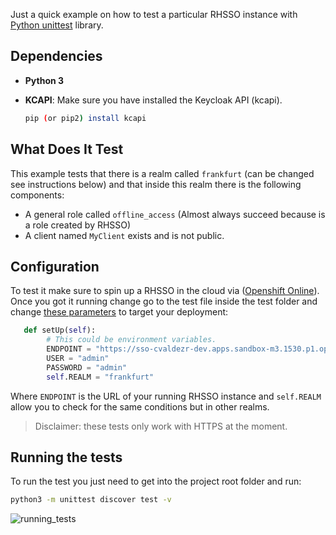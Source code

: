 Just a quick example on how to test a particular RHSSO instance with [Python unittest](https://docs.python.org/3/library/unittest.html) library. 

## Dependencies

- **Python 3**
- **KCAPI**: 
  Make sure you have installed the Keycloak API (kcapi). 

  ```sh 
  pip (or pip2) install kcapi
  ```

## What Does It Test

This example tests that there is a realm called ``frankfurt`` (can be changed see instructions below) and that inside this realm there is the following components:
  - A general role called ``offline_access`` (Almost always succeed because is a role created by RHSSO)
  - A client named ``MyClient`` exists and is not public. 

## Configuration 
To test it make sure to spin up a RHSSO in the cloud via ([Openshift Online](https://www.redhat.com/en/technologies/cloud-computing/openshift/try-it)). 
Once you got it running change go to the test file inside the test folder and change [these parameters](https://github.com/cesarvr/testing_rhsso/blob/main/test/testing_rhsso.py#L7-L10) to target your deployment:

```python
   def setUp(self):
        # This could be environment variables.
        ENDPOINT = "https://sso-cvaldezr-dev.apps.sandbox-m3.1530.p1.openshiftapps.com"
        USER = "admin"
        PASSWORD = "admin"
        self.REALM = "frankfurt"
```

Where ``ENDPOINT`` is the URL of your running RHSSO instance and ``self.REALM`` allow you to check for the same conditions but in other realms. 

> Disclaimer: these tests only work with HTTPS at the moment. 



## Running the tests 

To run the test you just need to get into the project root folder and run: 

```sh
python3 -m unittest discover test -v
```

![running_tests](https://user-images.githubusercontent.com/3899337/226871925-0c01ac6b-fa07-4684-9fc6-b813e167340e.gif)

